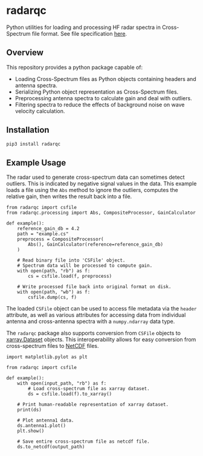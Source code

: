 # radarqc

Python utilities for loading and processing HF radar spectra in Cross-Spectrum file format.
See file specification [here](http://support.codar.com/Technicians_Information_Page_for_SeaSondes/Manuals_Documentation_Release_8/File_Formats/File_Cross_Spectra_V6.pdf).

## Overview
This repository provides a python package capable of:
  - Loading Cross-Spectrum files as Python objects containing headers and antenna spectra.
  - Serializing Python object representation as Cross-Spectrum files.
  - Preprocessing antenna spectra to calculate gain and deal with outliers.
  - Filtering spectra to reduce the effects of background noise on wave velocity calculation.

## Installation
```bash
pip3 install radarqc
```

## Example Usage
The radar used to generate cross-spectrum data can sometimes detect outliers.  This is indicated by 
negative signal values in the data.  This example loads a file using the `Abs` method to ignore the outliers,
computes the relative gain, then writes the result back into a file.

```python3
from radarqc import csfile
from radarqc.processing import Abs, CompositeProcessor, GainCalculator

def example():
    reference_gain_db = 4.2
    path = "example.cs"
    preprocess = CompositeProcessor(
        Abs(), GainCalculator(reference=reference_gain_db)
    )
    
    # Read binary file into 'CSFile' object.
    # Spectrum data will be processed to compute gain.
    with open(path, "rb") as f:
        cs = csfile.load(f, preprocess)
    
    # Write processed file back into original format on disk.
    with open(path, "wb") as f:
        csfile.dump(cs, f)
```

The loaded `CSFile` object can be used to access file metadata via the `header` attribute, as well as various attributes for accessing data from individual antenna and cross-antenna spectra with a `numpy.ndarray` data type.

The `radarqc` package also supports conversion from `CSFile` objects to [xarray.Dataset](https://docs.xarray.dev/en/stable/generated/xarray.Dataset.html) objects.  This interoperability allows for easy conversion from cross-spectrum files to [NetCDF](https://www.unidata.ucar.edu/software/netcdf/) files.

```python3
import matplotlib.pylot as plt

from radarqc import csfile

def example():
    with open(input_path, "rb") as f:
        # Load cross-spectrum file as xarray dataset.
        ds = csfile.load(f).to_xarray()

    # Print human-readable representation of xarray dataset.
    print(ds)

    # Plot antenna1 data.
    ds.antenna1.plot()
    plt.show()

    # Save entire cross-spectrum file as netcdf file.
    ds.to_netcdf(output_path)
```

